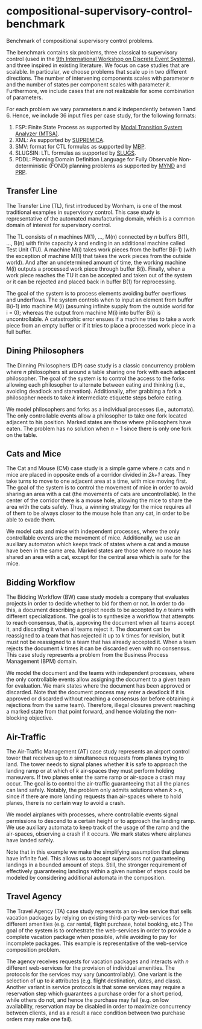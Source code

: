 # compositional-supervisory-control-benchmark
Benchmark of compositional supervisory control problems.

The benchmark contains six problems, three classical to supervisory control (used in the [9th International Workshop on Discrete Event Systems](http://www.diee.unica.it/giua/WODES/WODES08/pages/benchmark.php)), and three inspired in existing literature. We focus on case studies that are scalable. In particular, we choose problems that scale up in two different directions. The number of intervening components scales with parameter _n_ and the number of states per component scales with parameter _k_. Furthermore, we include cases that are not realizable for some combination of parameters.

For each problem we vary parameters _n_ and _k_ independently between 1 and 6. Hence, we include 36 input files per case study, for the following formats:
  1. FSP: Finite State Process as supported by [Modal Transition System Analyzer (MTSA)](http://mtsa.dc.uba.ar/).
  2. XML: As supported by [SUPREMICA](https://supremica.org/).
  3. SMV: format for CTL formulas as supported by [MBP](http://mbp.fbk.eu/).
  4. SLUGSIN: LTL formulas as supported by [SLUGS](https://github.com/VerifiableRobotics/slugs).
  5. PDDL: Planning Domain Definition Language for Fully Observable Non-deterministic (FOND) planning problems as supported by [MYND](https://bitbucket.org/robertmattmueller/mynd) and [PRP](https://bitbucket.org/haz/planner-for-relevant-policies/wiki/Home).

## Transfer Line
The Transfer Line (TL), first introduced by Wonham, is one of the most traditional examples in supervisory control.
This case study is representative of the automated manufacturing domain, which is a common domain of interest for supervisory control.

The TL consists of _n_ machines M(1), ..., M(n) connected by _n_ buffers B(1), ..., B(n) with finite capacity _k_ and ending in an additional machine called Test Unit (TU). A machine M(i) takes work pieces from the buffer B(i-1) (with the exception of machine M(1) that takes the work pieces from the outside world). And after an undetermined amount of time, the working machine M(i) outputs a processed work piece through buffer B(i). Finally, when a work piece reaches the TU it can be accepted and taken out of the system or it can be rejected and placed back in buffer B(1) for reprocessing.

The goal of the system is to process elements avoiding buffer overflows and underflows. The system controls when to input an element from buffer B(i-1) into machine M(i) (assuming infinite supply from the outside world for i = 0); whereas the output from machine M(i) into buffer B(i) is uncontrollable. A catastrophic error ensues if a machine tries to take a work piece from an empty buffer or if it tries to place a processed work piece in a full buffer.

## Dining Philosophers
The Dinning Philosophers (DP) case study is a classic concurrency problem where _n_ philosophers sit around a table sharing one fork with each adjacent philosopher. The goal of the system is to control the access to the forks allowing each philosopher to alternate between eating and thinking (i.e., avoiding deadlock and starvation). Additionally, after grabbing a fork a philosopher needs to take _k_ intermediate etiquette steps before eating.

We model philosophers and forks as a individual processes (i.e., automata). The only controllable events allow a philosopher to take one fork located adjacent to his position. Marked states are those where philosophers have eaten. The problem has no solution when _n_ = 1 since there is only one fork on the table.

## Cats and Mice
The Cat and Mouse (CM) case study is a simple game where _n_ cats and _n_ mice are placed in opposite ends of a corridor divided in _2k+1_ areas. They take turns to move to one adjacent area at a time, with mice moving first. The goal of the system is to control the movement of mice in order to avoid sharing an area with a cat (the movements of cats are uncontrollable). In the center of the corridor there is a mouse hole, allowing the mice to share the area with the cats safely. Thus, a winning strategy for the mice requires all of them to be always closer to the mouse hole than any cat, in order to be able to evade them.

We model cats and mice with independent processes, where the only controllable events are the movement of mice. Additionally, we use an auxiliary automaton which keeps track of states where a cat and a mouse have been in the same area. Marked states are those where no mouse has shared an area with a cat, except for the central area which is safe for the mice.

## Bidding Workflow
The Bidding Workflow (BW) case study models a company that evaluates projects in order to decide whether to bid for them or not. In order to do this, a document describing a project needs to be accepted by _n_ teams with different specializations. The goal is to synthesize a workflow that attempts to reach consensus, that is, approving the document when all teams accept it, and discarding it when all teams reject it. The document can be reassigned to a team that has rejected it up to _k_ times for revision, but it must not be reassigned to a team that has already accepted it. When a team rejects the document _k_ times it can be discarded even with no consensus. This case study represents a problem from the Business Process Management (BPM) domain.

We model the document and the teams with independent processes, where the only controllable events allow assigning the document to a given team for evaluation. We mark states where the document has been approved or discarded. Note that the document process may enter a deadlock if it is approved or discarded without reaching a consensus (or before obtaining _k_ rejections from the same team). Therefore, illegal closures prevent reaching a marked state from that point forward, and hence violating the non-blocking objective.

## Air-Traffic
The Air-Traffic Management (AT) case study represents an airport control tower that receives up to _n_ simultaneous requests from planes trying to land. The tower needs to signal planes whether it is safe to approach the landing ramp or at which of _k_ air-spaces they must perform holding maneuvers. If two planes enter the same ramp or air-space a crash may occur. The goal is to control the air-traffic guaranteeing that all the planes can land safely. Notably, the problem only admits solutions when _k > n_, since if there are more landing requests than air-spaces where to hold planes, there is no certain way to avoid a crash.

We model airplanes with processes, where controllable events signal permissions to descend to a certain height or to approach the landing ramp. We use auxiliary automata to keep track of the usage of the ramp and the air-spaces, observing a crash if it occurs. We mark states where airplanes have landed safely.

Note that in this example we make the simplifying assumption that planes have infinite fuel. This allows us to accept supervisors not guaranteeing landings in a bounded amount of steps. Still, the stronger requirement of effectively guaranteeing landings within a given number of steps could be modeled by considering additional automata in the composition.

## Travel Agency
The Travel Agency (TA) case study represents an on-line service that sells vacation packages by relying on existing third-party web-services for different amenities (e.g. car rental, flight purchase, hotel booking, etc.) The goal of the system is to orchestrate the web-services in order to provide a complete vacation package when possible, while avoiding to pay for incomplete packages. This example is representative of the web-service composition problem.

The agency receives requests for vacation packages and interacts with _n_ different web-services for the provision of individual amenities. The protocols for the services may vary (uncontrollably). One variant is the selection of up to _k_ attributes (e.g. flight destination, dates, and class). Another variant in service protocols is that some services may require a reservation step which guarantees a purchase order for a short period, while others do not, and hence the purchase may fail (e.g. on low availability, reservation may be disabled in order to maximize concurrency between clients, and as a result a race condition between two purchase orders may make one fail).

